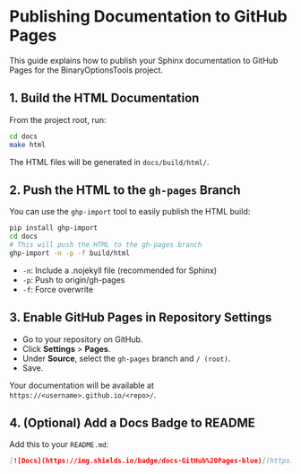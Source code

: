 # Publishing Documentation to GitHub Pages

This guide explains how to publish your Sphinx documentation to GitHub Pages for the BinaryOptionsTools project.

## 1. Build the HTML Documentation

From the project root, run:

```bash
cd docs
make html
```

The HTML files will be generated in `docs/build/html/`.

## 2. Push the HTML to the `gh-pages` Branch

You can use the `ghp-import` tool to easily publish the HTML build:

```bash
pip install ghp-import
cd docs
# This will push the HTML to the gh-pages branch
ghp-import -n -p -f build/html
```

- `-n`: Include a .nojekyll file (recommended for Sphinx)
- `-p`: Push to origin/gh-pages
- `-f`: Force overwrite

## 3. Enable GitHub Pages in Repository Settings

- Go to your repository on GitHub.
- Click **Settings** > **Pages**.
- Under **Source**, select the `gh-pages` branch and `/ (root)`.
- Save.

Your documentation will be available at `https://<username>.github.io/<repo>/`.

## 4. (Optional) Add a Docs Badge to README

Add this to your `README.md`:

```markdown
[![Docs](https://img.shields.io/badge/docs-GitHub%20Pages-blue)](https://<username>.github.io/<repo>/)
```
